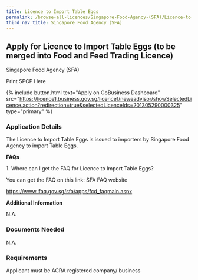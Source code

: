 ```yaml
---
title: Licence to Import Table Eggs
permalink: /browse-all-licences/Singapore-Food-Agency-(SFA)/Licence-to-Import-Table-Eggs
third_nav_title: Singapore Food Agency (SFA)
---
```


## Apply for Licence to Import Table Eggs (to be merged into Food and Feed Trading Licence)

Singapore Food Agency (SFA)

Print SPCP Here


{% include button.html text="Apply on GoBusiness Dashboard" src="https://licence1.business.gov.sg/licence1/neweadvisor/showSelectedLicence.action?redirection=true&selectedLicenceIds=201305290000325" type="primary" %}

### Application Details

<p>The Licence to Import Table Eggs is issued to importers by Singapore Food Agency to import Table Eggs.</p>
<p><strong>FAQs</strong></p>
<p>1. Where can I get the FAQ for Licence to Import Table Eggs?</p>
<p>You can get the FAQ on this link: SFA FAQ website</p>
<p><a href="https://www.ifaq.gov.sg/sfa/apps/fcd_faqmain.aspx">https://www.ifaq.gov.sg/sfa/apps/fcd_faqmain.aspx</a></p>


**Additional Information**

N.A.

### Documents Needed

N.A.

### Requirements

Applicant must be ACRA registered company/ business

